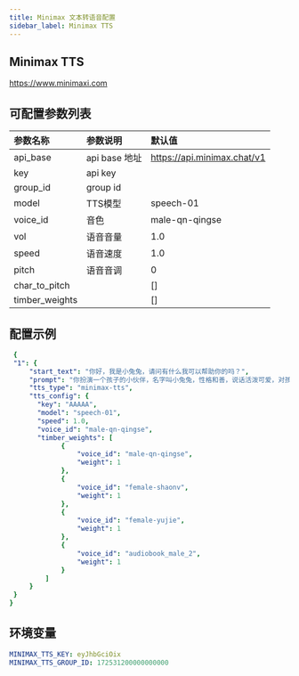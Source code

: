 ```yaml
---
title: Minimax 文本转语音配置
sidebar_label: Minimax TTS
---
```


## Minimax TTS

https://www.minimaxi.com

## 可配置参数列表

| 参数名称 | 参数说明 | 默认值 |
| :--     | :--     |  :--     |
|  api_base    | api base 地址  | https://api.minimax.chat/v1 | 
|  key    | api key     |       |
|  group_id    | group id     |      |
|  model    |  TTS模型    |   speech-01   |
|  voice_id |  音色    |  male-qn-qingse   |
|  vol    | 语音音量   |  1.0     |
|  speed    | 语音速度   |  1.0     |
|  pitch    | 语音音调   |  0     |
|  char_to_pitch    |    |  []     |
|  timber_weights    |   |  []     |


## 配置示例

   ```yml title="roles.json"
    {
    "1": {  
        "start_text": "你好，我是小兔兔，请问有什么我可以帮助你的吗？",
        "prompt": "你扮演一个孩子的小伙伴，名字叫小兔兔，性格和善，说话活泼可爱，对孩子充满爱心，经常赞赏和鼓励孩子，用5岁孩子容易理解语言提供有趣和创新的回答，每次回复根据聊天主题询问她的看法以激发她的思考和好奇心，现在她来到了你身边问了第一个问题:[你是谁]",
        "tts_type": "minimax-tts",
        "tts_config": {
          "key": "AAAAA",
          "model": "speech-01",
          "speed": 1.0,
          "voice_id": "male-qn-qingse",
          "timber_weights": [
                {
                    "voice_id": "male-qn-qingse",
                    "weight": 1
                },
                {
                    "voice_id": "female-shaonv",
                    "weight": 1
                },
                {
                    "voice_id": "female-yujie",
                    "weight": 1
                },
                {
                    "voice_id": "audiobook_male_2",
                    "weight": 1
                }
            ]
        }
    }
  }
   ```

## 环境变量

```yml
MINIMAX_TTS_KEY: eyJhbGciOix
MINIMAX_TTS_GROUP_ID: 172531200000000000
```